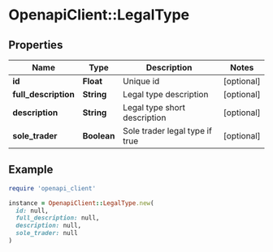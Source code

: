 # OpenapiClient::LegalType

## Properties

| Name | Type | Description | Notes |
| ---- | ---- | ----------- | ----- |
| **id** | **Float** | Unique id | [optional] |
| **full_description** | **String** | Legal type description | [optional] |
| **description** | **String** | Legal type short description | [optional] |
| **sole_trader** | **Boolean** | Sole trader legal type if true | [optional] |

## Example

```ruby
require 'openapi_client'

instance = OpenapiClient::LegalType.new(
  id: null,
  full_description: null,
  description: null,
  sole_trader: null
)
```

